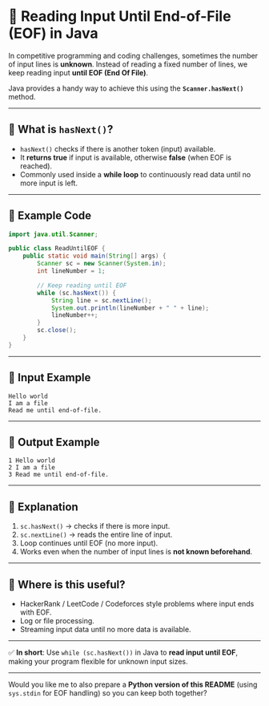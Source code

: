 # 📌 Reading Input Until End-of-File (EOF) in Java

In competitive programming and coding challenges, sometimes the number of input lines is **unknown**. Instead of reading a fixed number of lines, we keep reading input **until EOF (End Of File)**.

Java provides a handy way to achieve this using the **`Scanner.hasNext()`** method.

---

## 🔹 What is `hasNext()`?

* `hasNext()` checks if there is another token (input) available.
* It **returns true** if input is available, otherwise **false** (when EOF is reached).
* Commonly used inside a **while loop** to continuously read data until no more input is left.

---

## 🔹 Example Code

```java
import java.util.Scanner;

public class ReadUntilEOF {
    public static void main(String[] args) {
        Scanner sc = new Scanner(System.in);
        int lineNumber = 1;

        // Keep reading until EOF
        while (sc.hasNext()) {
            String line = sc.nextLine();
            System.out.println(lineNumber + " " + line);
            lineNumber++;
        }
        sc.close();
    }
}
```

---

## 🔹 Input Example

```
Hello world
I am a file
Read me until end-of-file.
```

---

## 🔹 Output Example

```
1 Hello world
2 I am a file
3 Read me until end-of-file.
```

---

## 🔹 Explanation

1. `sc.hasNext()` → checks if there is more input.
2. `sc.nextLine()` → reads the entire line of input.
3. Loop continues until EOF (no more input).
4. Works even when the number of input lines is **not known beforehand**.

---

## 🔹 Where is this useful?

* HackerRank / LeetCode / Codeforces style problems where input ends with EOF.
* Log or file processing.
* Streaming input data until no more data is available.

---

✅ **In short**:
Use `while (sc.hasNext())` in Java to **read input until EOF**, making your program flexible for unknown input sizes.

---

Would you like me to also prepare a **Python version of this README** (using `sys.stdin` for EOF handling) so you can keep both together?
